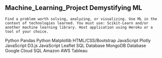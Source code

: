 ## Machine_Learning_Project Demystifying ML

    Find a problem worth solving, analyzing, or visualizing. Use ML in the context of technologies learned. You must use: Scikit-Learn and/or another machine learning library. Host application using Heroku or a tool of your choice.

Python Pandas
Python Matplotlib
HTML/CSS/Bootstrap
JavaScript Plotly
JavaScript D3.js
JavaScript Leaflet
SQL Database
MongoDB Database
Google Cloud SQL
Amazon AWS
Tableau


